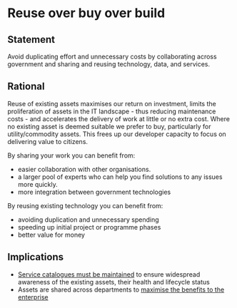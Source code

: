 # Reuse over buy over build

## Statement
Avoid duplicating effort and unnecessary costs by collaborating across government and sharing and reusing technology, data, and services.

## Rational
Reuse of existing assets maximises our return on investment, limits the proliferation of assets in the IT landscape - thus reducing maintenance costs - and accelerates the delivery of work at little or no extra cost.  Where no existing asset is deemed suitable we prefer to buy, particularly for utility/commodity assets.  This frees up our developer capacity to focus on delivering value to citizens.  

By sharing your work you can benefit from:
- easier collaboration with other organisations.
- a larger pool of experts who can help you find solutions to any issues more quickly.
- more integration between government technologies

By reusing existing technology you can benefit from:
- avoiding duplication and unnecessary spending
- speeding up initial project or programme phases
- better value for money

## Implications
- [Service catalogues must be maintained](./maintain-service-catalogues.md) to ensure widespread awareness of the existing assets, their health and lifecycle status
- Assets are shared across departments to [maximise the benefits to the enterprise](./maximise-benefits-to-the-enterprise.md)